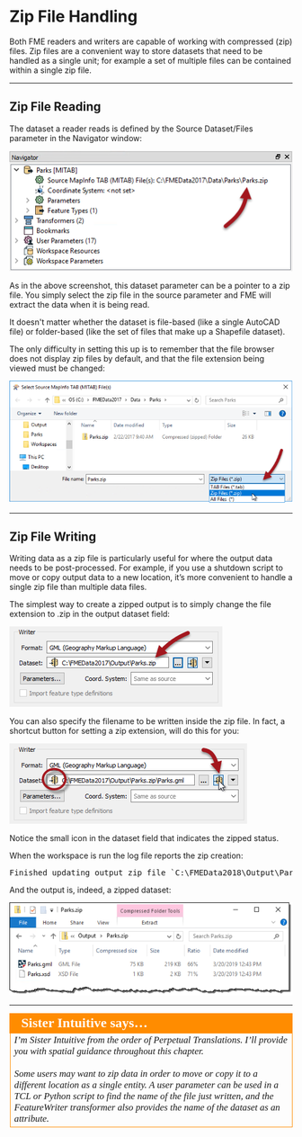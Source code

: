 # Zip File Handling

Both FME readers and writers are capable of working with compressed (zip) files. Zip files are a convenient way to store datasets that need to be handled as a single unit; for example a set of multiple files can be contained within a single zip file.

---

## Zip File Reading ##

The dataset a reader reads is defined by the Source Dataset/Files parameter in the Navigator window:

![](./Images/Img3.000.ZipFileReader.png)

As in the above screenshot, this dataset parameter can be a pointer to a zip file. You simply select the zip file in the source parameter and FME will extract the data when it is being read. 

It doesn't matter whether the dataset is file-based (like a single AutoCAD file) or folder-based (like the set of files that make up a Shapefile dataset).

The only difficulty in setting this up is to remember that the file browser does not display zip files by default, and that the file extension being viewed must be changed:

![](./Images/Img3.001.ZipFileBrowseDataset.png)

---

## Zip File Writing ##

Writing data as a zip file is particularly useful for where the output data needs to be post-processed. For example, if you use a shutdown script to move or copy output data to a new location, it’s more convenient to handle a single zip file than multiple data files.

The simplest way to create a zipped output is to simply change the file extension to .zip in the output dataset field:

![](./Images/Img3.002.ZipFileExtension.png)

You can also specify the filename to be written inside the zip file. In fact, a shortcut button for setting a zip extension, will do this for you:

![](./Images/Img3.003.ZipDatasetButton.png)

Notice the small icon in the dataset field that indicates the zipped status.

When the workspace is run the log file reports the zip creation:

<pre>
Finished updating output zip file `C:\FMEData2018\Output\Parks.zip'
</pre>

And the output is, indeed, a zipped dataset:

![](./Images/Img3.004.ZippedOutputDataset.png)

---

<!--Person X Says Section-->
<!--Sister Intuitive is the representative for this chapter-->

<table style="border-spacing: 0px">
<tr>
<td style="vertical-align:middle;background-color:darkorange;border: 2px solid darkorange">
<i class="fa fa-quote-left fa-lg fa-pull-left fa-fw" style="color:white;padding-right: 12px;vertical-align:text-top"></i>
<span style="color:white;font-size:x-large;font-weight: bold;font-family:serif">Sister Intuitive says…</span>
</td>
</tr>

<tr>
<td style="border: 1px solid darkorange">
<span style="font-family:serif; font-style:italic; font-size:larger">
I’m Sister Intuitive from the order of Perpetual Translations. I’ll provide you with spatial guidance throughout this chapter.
<br><br>Some users may want to zip data in order to move or copy it to a different location as a single entity. A user parameter can be used in a TCL or Python script to find the name of the file just written, and the FeatureWriter transformer also provides the name of the dataset as an attribute.
</span>
</td>
</tr>
</table>